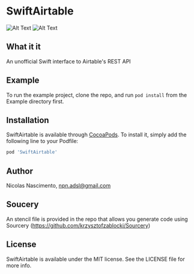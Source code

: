 
# SwiftAirtable

![Alt Text](https://github.com/nicolasnascimento/SwiftAirtable/blob/master/SwiftAirtableDemo.gif)
![Alt Text](https://github.com/nicolasnascimento/SwiftAirtable/blob/master/SwiftAirtableDemo2.gif)


## What it it
An unofficial Swift interface to Airtable's REST API

## Example
To run the example project, clone the repo, and run `pod install` from the Example directory first.

## Installation

SwiftAirtable is available through [CocoaPods](http://cocoapods.org). To install
it, simply add the following line to your Podfile:

```ruby
pod 'SwiftAirtable'
```

## Author

Nicolas Nascimento, npn.adsl@gmail.com

## Soucery

An stencil file is provided in the repo that allows you generate code using Sourcery (https://github.com/krzysztofzablocki/Sourcery)

## License

SwiftAirtable is available under the MIT license. See the LICENSE file for more info.
